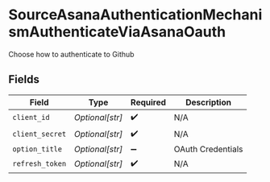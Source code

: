 # SourceAsanaAuthenticationMechanismAuthenticateViaAsanaOauth

Choose how to authenticate to Github


## Fields

| Field              | Type               | Required           | Description        |
| ------------------ | ------------------ | ------------------ | ------------------ |
| `client_id`        | *Optional[str]*    | :heavy_check_mark: | N/A                |
| `client_secret`    | *Optional[str]*    | :heavy_check_mark: | N/A                |
| `option_title`     | *Optional[str]*    | :heavy_minus_sign: | OAuth Credentials  |
| `refresh_token`    | *Optional[str]*    | :heavy_check_mark: | N/A                |